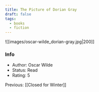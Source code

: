 ```yaml
---
title: The Picture of Dorian Gray
draft: false
tags:
  - books
  - fiction
---
```

![[images/oscar-wilde_dorian-gray.jpg|200]]

### Info
- Author: Oscar Wilde
- Status: Read
- Rating: 5

Previous: [[Closed for Winter]]